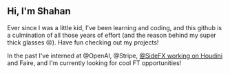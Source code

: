 ## Hi, I'm Shahan

Ever since I was a little kid, I've been learning and coding, and this github is a culmination of all those years of effort (and the reason behind my super thick glasses 😢). 
Have fun checking out my projects!

In the past I've interned at @OpenAI, @Stripe, [@SideFX working on Houdini](https://www.sidefx.com/products/houdini/) and Faire, and I'm currently looking for cool FT opportunities! 

<!--

Some of my favourite projects are:
My Gaussian Splatting viewer written from scratch in Rust and WebGL:
https://github.com/shahanneda/rust-gs


My Evoluation Simulator:
https://github.com/shahanneda?tab=repositories&q=evo&type=&language=&sort=
https://www.youtube.com/watch?v=-gLCdh0ZAGI


**shahanneda/shahanneda** is a ✨ _special_ ✨ repository because its `README.md` (this file) appears on your GitHub profile.

Here are some ideas to get you started:

- 🔭 I’m currently working on ...
- 🌱 I’m currently learning ...
- 👯 I’m looking to collaborate on ...
- 🤔 I’m looking for help with ...
- 💬 Ask me about ...
- 📫 How to reach me: ...
- 😄 Pronouns: ...
- ⚡ Fun fact: ...
-->

